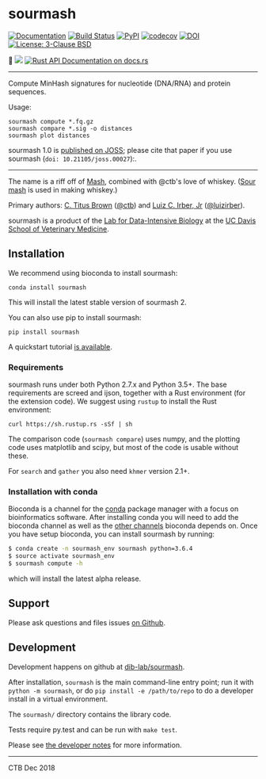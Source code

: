 <meta charset="utf-8"/>

# sourmash

[![Documentation](https://readthedocs.org/projects/sourmash/badge/?version=latest)](http://sourmash.readthedocs.io/en/latest/)
[![Build Status](https://travis-ci.com/dib-lab/sourmash.svg?branch=master)](https://travis-ci.com/dib-lab/sourmash)
<a href="https://pypi.org/project/sourmash/"><img alt="PyPI" src="https://badge.fury.io/py/sourmash.svg"></a>
[![codecov](https://codecov.io/gh/dib-lab/sourmash/branch/master/graph/badge.svg)](https://codecov.io/gh/dib-lab/sourmash)
[![DOI](http://joss.theoj.org/papers/10.21105/joss.00027/status.svg)](http://joss.theoj.org/papers/10.21105/joss.00027)
<a href="https://github.com/dib-lab/sourmash/blob/master/LICENSE"><img alt="License: 3-Clause BSD" src="https://img.shields.io/badge/License-BSD%203--Clause-blue.svg"></a>

🦀
[![](http://meritbadge.herokuapp.com/sourmash)](https://crates.io/crates/sourmash)
[![Rust API Documentation on docs.rs](https://docs.rs/sourmash/badge.svg)](https://docs.rs/sourmash)

---

Compute MinHash signatures for nucleotide (DNA/RNA) and protein sequences.

Usage:

    sourmash compute *.fq.gz
    sourmash compare *.sig -o distances
    sourmash plot distances

sourmash 1.0 is [published on JOSS](https://doi.org/10.21105/joss.00027); please cite that paper if you use sourmash (`doi: 10.21105/joss.00027`):.

----

The name is a riff off of [Mash](https://github.com/marbl/Mash),
combined with @ctb's love of whiskey.
([Sour mash](https://en.wikipedia.org/wiki/Sour_mash) is used in
making whiskey.)

Primary authors: [C. Titus Brown](mailto:titus@idyll.org) ([@ctb](http://github.com/ctb)) and [Luiz C. Irber, Jr](mailto:sourmash@luizirber.org) ([@luizirber](http://github.com/luizirber)).

sourmash is a product of the
[Lab for Data-Intensive Biology](http://ivory.idyll.org/lab/) at the
[UC Davis School of Veterinary Medicine](http://www.vetmed.ucdavis.edu).

## Installation

We recommend using bioconda to install sourmash:

```
conda install sourmash
```
This will install the latest stable version of sourmash 2.

You can also use pip to install sourmash:

```
pip install sourmash
```

A quickstart tutorial [is available](https://sourmash.readthedocs.io/en/latest/tutorials.html).

### Requirements

sourmash runs under both Python 2.7.x and Python 3.5+.  The base
requirements are screed and ijson, together with a Rust environment (for the
extension code). We suggest using `rustup` to install the Rust environment:

    curl https://sh.rustup.rs -sSf | sh

The comparison code (`sourmash compare`) uses numpy, and the plotting
code uses matplotlib and scipy, but most of the code is usable without
these.

For `search` and `gather` you also need `khmer` version 2.1+.

### Installation with conda

Bioconda is a channel for the [conda](http://conda.pydata.org/docs/intro.html) package manager with a focus on bioinformatics software. After installing conda you will need to add the bioconda channel as well as the [other channels](https://bioconda.github.io/index.html#set-up-channels) bioconda depends on. Once you have setup bioconda, you can install sourmash by running:

```bash
$ conda create -n sourmash_env sourmash python=3.6.4
$ source activate sourmash_env
$ sourmash compute -h
```

which will install the latest alpha release.

## Support

Please ask questions and files issues
[on Github](https://github.com/dib-lab/sourmash/issues).

## Development

Development happens on github at
[dib-lab/sourmash](https://github.com/dib-lab/sourmash).

After installation, `sourmash` is the main command-line entry point;
run it with `python -m sourmash`, or do `pip install -e /path/to/repo` to
do a developer install in a virtual environment.

The `sourmash/` directory contains the library code.

Tests require py.test and can be run with `make test`.

Please see [the developer notes](doc/developer.md) for more information.

----

CTB
Dec 2018
